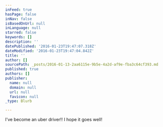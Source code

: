 ```yaml
---
inFeed: true
hasPage: false
inNav: false
isBasedOnUrl: null
inLanguage: null
starred: false
keywords: []
description: ''
datePublished: '2016-01-23T19:47:07.318Z'
dateModified: '2016-01-23T19:47:04.842Z'
title: ''
author: []
sourcePath: _posts/2016-01-13-2aa6115e-9b5e-4a2d-af9e-fba3c64cf393.md
published: true
authors: []
publisher:
  name: null
  domain: null
  url: null
  favicon: null
_type: Blurb

---
```

I've become an uber driver!!  I hope it goes well!